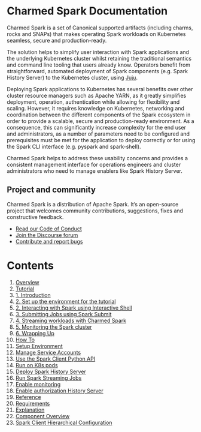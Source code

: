 # Charmed Spark Documentation

Charmed Spark is a set of Canonical supported artifacts (including charms, rocks and SNAPs) that makes operating Spark workloads on Kubernetes seamless, secure and production-ready. 

The solution helps to simplify user interaction with Spark applications and the underlying Kubernetes cluster whilst retaining the traditional semantics and command line tooling that users already know. Operators benefit from straightforward, automated deployment of Spark components (e.g. Spark History Server) to the Kubernetes cluster, using [Juju](https://juju.is/). 

Deploying Spark applications to Kubernetes has several benefits over other cluster resource managers such as Apache YARN, as it greatly simplifies deployment, operation, authentication while allowing for flexibility and scaling. However, it requires knowledge on Kubernetes, networking and coordination between the different components of the Spark ecosystem in order to provide a scalable, secure and production-ready environment. As a consequence, this can significantly increase complexity for the end user and administrators, as a number of parameters need to be configured and prerequisites must be met for the application to deploy correctly or for using the Spark CLI interface (e.g. pyspark and spark-shell). 

Charmed Spark helps to address these usability concerns and provides a consistent management interface for operations engineers and cluster administrators who need to manage enablers like Spark History Server.

## Project and community

Charmed Spark is a distribution of Apache Spark. It’s an open-source project that welcomes community contributions, suggestions, fixes and constructive feedback.
- [Read our Code of Conduct](https://ubuntu.com/community/code-of-conduct)
- [Join the Discourse forum](https://discourse.charmhub.io/tag/spark)
- [Contribute and report bugs](https://github.com/canonical/spark-client-snap)

# Contents

1. [Overview](overview.md)
1. [Tutorial](tutorial)
  1. [1. Introduction](tutorial/t-overview.md)
  1. [2. Set up the environment for the tutorial](tutorial/t-setup-environment.md)
  1. [2. Interacting with Spark using Interactive Shell](tutorial/t-spark-shell.md)
  1. [3. Submitting Jobs using Spark Submit](tutorial/t-spark-submit.md)
  1. [4. Streaming workloads with Charmed Spark](tutorial/t-spark-streaming.md)
  1. [5. Monitoring the Spark cluster](tutorial/t-spark-monitoring.md)
  1. [6. Wrapping Up](tutorial/t-wrapping-up.md)
1. [How To](how-to)
  1. [Setup Environment](how-to/h-setup-k8s.md)
  1. [Manage Service Accounts](how-to/h-manage-service-accounts.md)
  1. [Use the Spark Client Python API](how-to/h-use-spark-client-from-python.md)
  1. [Run on K8s pods](how-to/h-run-on-k8s-pod.md)
  1. [Deploy Spark History Server](how-to/h-deploy-spark-history.md)
  1. [Run Spark Streaming Jobs](how-to/h-spark-streaming.md)
  1. [Enable monitoring](how-to/h-spark-monitoring.md)
  1. [Enable authorization History Server](how-to/h-history-server-authorization.md)
1. [Reference](reference)
  1. [Requirements](reference/r-requirements.md)
1. [Explanation](explanation)
  1. [Component Overview](explanation/e-component-overview.md)
  1. [Spark Client Hierarchical Configuration](explanation/e-configuration.md)